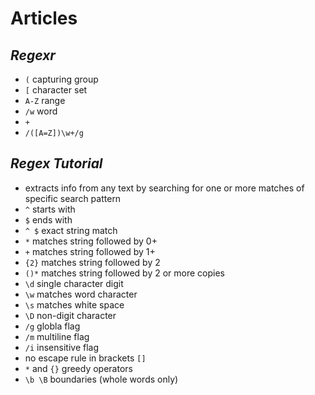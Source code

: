 # Articles

## *Regexr*

* `(` capturing group
* `[` character set
* `A-Z` range
* `/w` word
* `+` 
* `/([A=Z])\w+/g`


## *Regex Tutorial*

* extracts info from any text by searching for one or more matches of specific search pattern
* `^` starts with
* `$` ends with
* `^ $` exact string match
* `*` matches string followed by 0+
* `+` matches string followed by 1+
* `{2}` matches string followed by 2
* `()*` matches string followed by 2 or more copies
* `\d` single character digit
* `\w` matches word character
* `\s` matches white space
* `\D` non-digit character
* `/g` globla flag
* `/m` multiline flag
* `/i` insensitive flag
* no escape rule in brackets `[]`
* `*` and `{}` greedy operators
* `\b \B` boundaries (whole words only)
